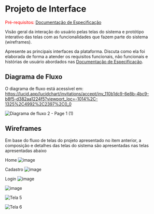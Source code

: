 
# Projeto de Interface

<span style="color:red">Pré-requisitos: <a href="2-Especificação do Projeto.md"> Documentação de Especificação</a></span>

Visão geral da interação do usuário pelas telas do sistema e protótipo interativo das telas com as funcionalidades que fazem parte do sistema (wireframes).

 Apresente as principais interfaces da plataforma. Discuta como ela foi elaborada de forma a atender os requisitos funcionais, não funcionais e histórias de usuário abordados nas <a href="2-Especificação do Projeto.md"> Documentação de Especificação</a>.

## Diagrama de Fluxo

O diagrama de fluxo está acessível em: https://lucid.app/lucidchart/invitations/accept/inv_110b1dc9-6e8b-4bc9-b8f5-d382aa1224f5?viewport_loc=-1014%2C-1325%2C4992%2C2397%2C0_0


![Diagrama de fluxo 2 - Page 1 (1)](https://user-images.githubusercontent.com/81448442/133696058-0c45355d-ddd9-4aad-89b7-4beacff2fa9e.jpeg)




## Wireframes

Em base do fluxo de telas do projeto apresentado no item anterior, a composição e detalhes das telas do sistema são apresentadas nas telas apresentadas abaixo

Home
![image](https://user-images.githubusercontent.com/81448442/133701343-db813d63-3592-4330-b820-be52cda1b0f2.png)

Cadastro
![image](https://user-images.githubusercontent.com/81448442/133701463-1920a881-fe3f-4764-9b53-bbcd732ce64c.png)

Login
![image](https://user-images.githubusercontent.com/81448442/133701511-6f113c20-e1b5-4267-b08f-b3f9e2dd227a.png)


![image](https://user-images.githubusercontent.com/81448442/133701563-652d4f1e-3e99-4c22-b579-78c0bdd1ade9.png)















![Tela 5](https://user-images.githubusercontent.com/81760044/133701749-99d7c4b7-4415-4b21-89b5-9ddeb05c32d0.JPG)

![Tela 6](https://user-images.githubusercontent.com/81760044/133701766-bdaac22b-40dd-4f1f-afac-d6fb3722049c.JPG)




